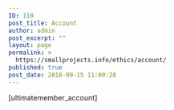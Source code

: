 ```yaml
---
ID: 110
post_title: Account
author: admin
post_excerpt: ""
layout: page
permalink: >
  https://smallprojects.info/ethics/account/
published: true
post_date: 2018-09-15 11:00:28
---
```

[ultimatemember_account]